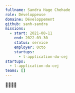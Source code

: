 ```yaml
---
fullname: Sandra Hage Chehade
role: Développeuse
domaine: Développement
github: sanh-sandra
missions:
  - start: 2021-08-11
    end: 2022-03-30
    status: service
    employer: Octo
    startups:
      - l-application-du-cej
startups:
  - l-application-du-cej
teams: []
---
```

👩‍💻👩‍💻